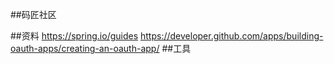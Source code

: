 ##码匠社区

##资料
https://spring.io/guides
https://developer.github.com/apps/building-oauth-apps/creating-an-oauth-app/
##工具